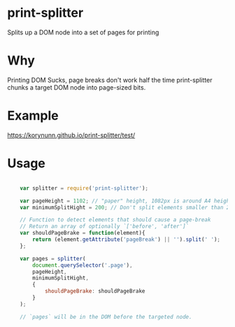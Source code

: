 # print-splitter

Splits up a DOM node into a set of pages for printing

# Why

Printing DOM Sucks, page breaks don't work half the time
print-splitter chunks a target DOM node into page-sized bits.

# Example

https://korynunn.github.io/print-splitter/test/

# Usage

```javascript

    var splitter = require('print-splitter');

    var pageHeight = 1102; // "paper" height, 1082px is around A4 height.
    var minimumSplitHight = 200; // Don't split elements smaller than 200px, push them to the next page.

    // Function to detect elements that should cause a page-break
    // Return an array of optionally `['before', 'after']`
    var shouldPageBrake = function(element){
        return (element.getAttribute('pageBreak') || '').split(' ');
    };

    var pages = splitter(
        document.querySelector('.page'),
        pageHeight,
        minimumSplitHight,
        {
            shouldPageBrake: shouldPageBrake
        }
    );

    // `pages` will be in the DOM before the targeted node.

```
